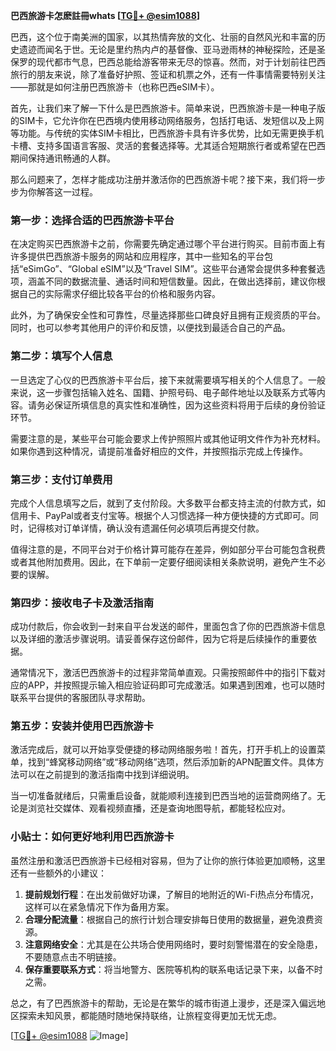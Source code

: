 **巴西旅游卡怎麽註冊whats [[TG💪+ @esim1088](https://t.me/s/esim1088)]**

巴西，这个位于南美洲的国家，以其热情奔放的文化、壮丽的自然风光和丰富的历史遗迹而闻名于世。无论是里约热内卢的基督像、亚马逊雨林的神秘探险，还是圣保罗的现代都市气息，巴西总能给游客带来无尽的惊喜。然而，对于计划前往巴西旅行的朋友来说，除了准备好护照、签证和机票之外，还有一件事情需要特别关注——那就是如何注册巴西旅游卡（也称巴西eSIM卡）。

首先，让我们来了解一下什么是巴西旅游卡。简单来说，巴西旅游卡是一种电子版的SIM卡，它允许你在巴西境内使用移动网络服务，包括打电话、发短信以及上网等功能。与传统的实体SIM卡相比，巴西旅游卡具有许多优势，比如无需更换手机卡槽、支持多国语言客服、灵活的套餐选择等。尤其适合短期旅行者或希望在巴西期间保持通讯畅通的人群。

那么问题来了，怎样才能成功注册并激活你的巴西旅游卡呢？接下来，我们将一步步为你解答这一过程。

### **第一步：选择合适的巴西旅游卡平台**
在决定购买巴西旅游卡之前，你需要先确定通过哪个平台进行购买。目前市面上有许多提供巴西旅游卡服务的网站和应用程序，其中一些知名的平台包括“eSimGo”、“Global eSIM”以及“Travel SIM”。这些平台通常会提供多种套餐选项，涵盖不同的数据流量、通话时间和短信数量。因此，在做出选择前，建议你根据自己的实际需求仔细比较各平台的价格和服务内容。

此外，为了确保安全性和可靠性，尽量选择那些口碑良好且拥有正规资质的平台。同时，也可以参考其他用户的评价和反馈，以便找到最适合自己的产品。

### **第二步：填写个人信息**
一旦选定了心仪的巴西旅游卡平台后，接下来就需要填写相关的个人信息了。一般来说，这一步骤包括输入姓名、国籍、护照号码、电子邮件地址以及联系方式等内容。请务必保证所填信息的真实性和准确性，因为这些资料将用于后续的身份验证环节。

需要注意的是，某些平台可能会要求上传护照照片或其他证明文件作为补充材料。如果你遇到这种情况，请提前准备好相应的文件，并按照指示完成上传操作。

### **第三步：支付订单费用**
完成个人信息填写之后，就到了支付阶段。大多数平台都支持主流的付款方式，如信用卡、PayPal或者支付宝等。根据个人习惯选择一种方便快捷的方式即可。同时，记得核对订单详情，确认没有遗漏任何必填项后再提交付款。

值得注意的是，不同平台对于价格计算可能存在差异，例如部分平台可能包含税费或者其他附加费用。因此，在下单前一定要仔细阅读相关条款说明，避免产生不必要的误解。

### **第四步：接收电子卡及激活指南**
成功付款后，你会收到一封来自平台发送的邮件，里面包含了你的巴西旅游卡信息以及详细的激活步骤说明。请妥善保存这份邮件，因为它将是后续操作的重要依据。

通常情况下，激活巴西旅游卡的过程非常简单直观。只需按照邮件中的指引下载对应的APP，并按照提示输入相应验证码即可完成激活。如果遇到困难，也可以随时联系平台提供的客服团队寻求帮助。

### **第五步：安装并使用巴西旅游卡**
激活完成后，就可以开始享受便捷的移动网络服务啦！首先，打开手机上的设置菜单，找到“蜂窝移动网络”或“移动网络”选项，然后添加新的APN配置文件。具体方法可以在之前提到的激活指南中找到详细说明。

当一切准备就绪后，只需重启设备，就能顺利连接到巴西当地的运营商网络了。无论是浏览社交媒体、观看视频直播，还是查询地图导航，都能轻松应对。

### **小贴士：如何更好地利用巴西旅游卡**
虽然注册和激活巴西旅游卡已经相对容易，但为了让你的旅行体验更加顺畅，这里还有一些额外的小建议：

1. **提前规划行程**：在出发前做好功课，了解目的地附近的Wi-Fi热点分布情况，这样可以在紧急情况下作为备用方案。
2. **合理分配流量**：根据自己的旅行计划合理安排每日使用的数据量，避免浪费资源。
3. **注意网络安全**：尤其是在公共场合使用网络时，要时刻警惕潜在的安全隐患，不要随意点击不明链接。
4. **保存重要联系方式**：将当地警方、医院等机构的联系电话记录下来，以备不时之需。

总之，有了巴西旅游卡的帮助，无论是在繁华的城市街道上漫步，还是深入偏远地区探索未知风景，都能随时随地保持联络，让旅程变得更加无忧无虑。

[[TG💪+ @esim1088](https://t.me/s/esim1088) ![Image](https://i.postimg.cc/4NQfJmqS/Snipaste-2025-05-13-00-14-12.png)]